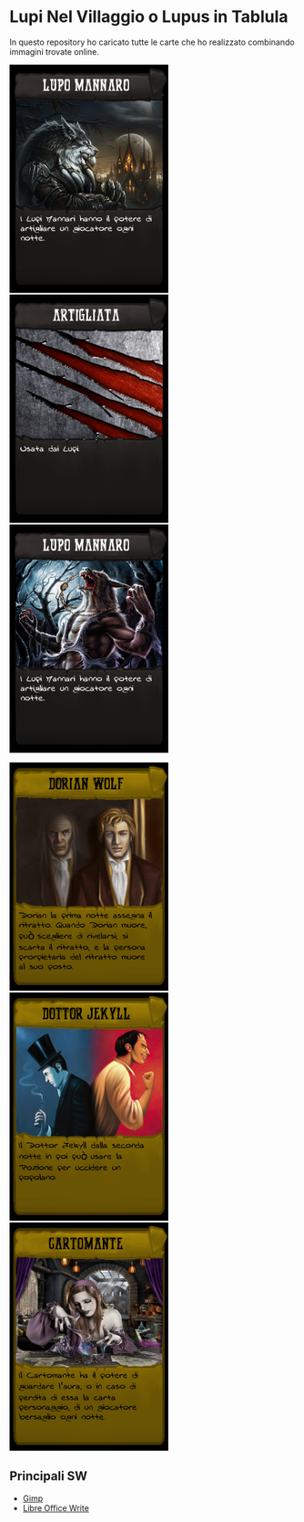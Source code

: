 # Lupi Nel Villaggio o Lupus in Tablula
In questo repository ho caricato tutte le carte che ho realizzato combinando immagini trovate online.

<img src="Carte%20Complete/ZZ-Test/Lupo4.png?raw=true" height="400"></img>
<img src="Carte%20Complete/ZZ-Test/Artigli.png?raw=true" height="400"></img>
<img src="Carte%20Complete/ZZ-Test/Lupo7.png?raw=true" height="400"></img>

<img src="Carte%20Complete/ZZ-Test/DorianWolfV2.png?raw=true" height="400"></img>
<img src="Carte%20Complete/ZZ-Test/DottorJekyllV1.png?raw=true" height="400"></img>
<img src="Carte%20Complete/ZZ-Test/CartomanteV2.png?raw=true" height="400"></img>


## Principali SW
* [Gimp](https://www.gimp.org/)
* [Libre Office Write](https://it.libreoffice.org/)
